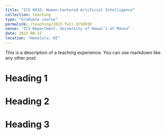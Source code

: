 ```yaml
---
title: "ICS 691D: Human-Centered Artificial Intelligence"
collection: teaching
type: "Graduate course"
permalink: /teaching/2022-fall-ICS691D
venue: "ICS Department, University of Hawaiʻi at Mānoa"
date: 2022-08-15
location: "Honolulu, HI"
---
```


This is a description of a teaching experience. You can use markdown like any other post.

Heading 1
======

Heading 2
======

Heading 3
======